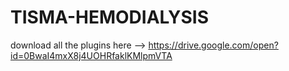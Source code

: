 # TISMA-HEMODIALYSIS
download all the plugins here --> https://drive.google.com/open?id=0BwaI4mxX8j4UOHRfaklKMlpmVTA
